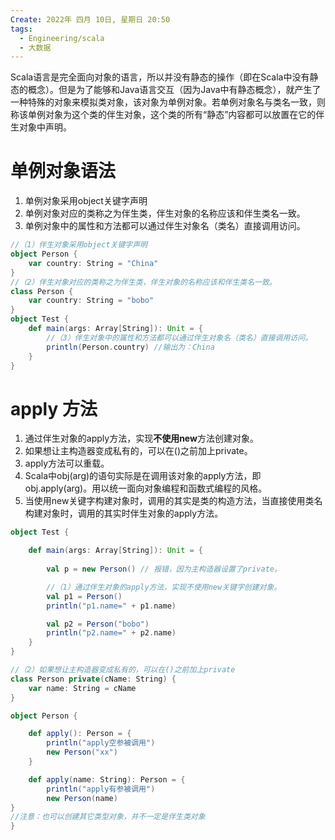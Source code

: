 ```yaml
---
Create: 2022年 四月 10日, 星期日 20:50
tags: 
  - Engineering/scala
  - 大数据
---
```


Scala语言是完全面向对象的语言，所以并没有静态的操作（即在Scala中没有静态的概念）。但是为了能够和Java语言交互（因为Java中有静态概念），就产生了一种特殊的对象来模拟类对象，该对象为单例对象。若单例对象名与类名一致，则称该单例对象为这个类的伴生对象，这个类的所有“静态”内容都可以放置在它的伴生对象中声明。

# 单例对象语法

1. 单例对象采用object关键字声明
2. 单例对象对应的类称之为伴生类，伴生对象的名称应该和伴生类名一致。
3. 单例对象中的属性和方法都可以通过伴生对象名（类名）直接调用访问。

```scala
//（1）伴生对象采用object关键字声明
object Person {
    var country: String = "China"
}
//（2）伴生对象对应的类称之为伴生类，伴生对象的名称应该和伴生类名一致。
class Person {
    var country: String = "bobo"
}
object Test {
    def main(args: Array[String]): Unit = {
        //（3）伴生对象中的属性和方法都可以通过伴生对象名（类名）直接调用访问。
        println(Person.country) //输出为：China
    }
}
```

# apply 方法

1. 通过伴生对象的apply方法，实现**不使用new**方法创建对象。
2. 如果想让主构造器变成私有的，可以在()之前加上private。
3. apply方法可以重载。
4. Scala中obj(arg)的语句实际是在调用该对象的apply方法，即obj.apply(arg)。用以统一面向对象编程和函数式编程的风格。
5. 当使用new关键字构建对象时，调用的其实是类的构造方法，当直接使用类名构建对象时，调用的其实时伴生对象的apply方法。

```scala
object Test {

    def main(args: Array[String]): Unit = {
        
        val p = new Person() // 报错，因为主构造器设置了private。

        //（1）通过伴生对象的apply方法，实现不使用new关键字创建对象。
        val p1 = Person()
        println("p1.name=" + p1.name)

        val p2 = Person("bobo")
        println("p2.name=" + p2.name)
    }
}

//（2）如果想让主构造器变成私有的，可以在()之前加上private
class Person private(cName: String) {
    var name: String = cName
}

object Person {

    def apply(): Person = {
        println("apply空参被调用")
        new Person("xx")
    }

    def apply(name: String): Person = {
        println("apply有参被调用")
        new Person(name)
}
//注意：也可以创建其它类型对象，并不一定是伴生类对象
}
```







